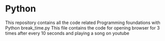 # Python 
This repository contains all the code related Programming foundations with Python
break_time.py
This file contains the code for opening browser for 3 times after every 10 seconds and playing a song on youtube
